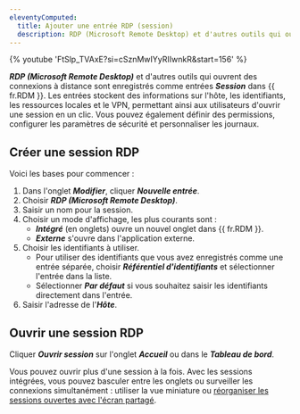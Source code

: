 ```yaml
---
eleventyComputed:
  title: Ajouter une entrée RDP (session)
  description: RDP (Microsoft Remote Desktop) et d'autres outils qui ouvrent des connexions à distance sont enregistrés comme entrées de session dans {{ fr.RDM }}.
---
```

{% youtube 'FtSlp_TVAxE?si=cSznMwIYyRIIwnkR&amp;start=156' %}

***RDP (Microsoft Remote Desktop)*** et d'autres outils qui ouvrent des connexions à distance sont enregistrés comme entrées ***Session*** dans {{ fr.RDM }}. Les entrées stockent des informations sur l'hôte, les identifiants, les ressources locales et le VPN, permettant ainsi aux utilisateurs d'ouvrir une session en un clic. Vous pouvez également définir des permissions, configurer les paramètres de sécurité et personnaliser les journaux.

## Créer une session RDP

Voici les bases pour commencer :

1. Dans l'onglet ***Modifier***, cliquer ***Nouvelle entrée***.
1. Choisir ***RDP (Microsoft Remote Desktop)***.
1. Saisir un nom pour la session.
1. Choisir un mode d'affichage, les plus courants sont :
    * ***Intégré*** (en onglets) ouvre un nouvel onglet dans {{ fr.RDM }}.
    * ***Externe*** s'ouvre dans l'application externe.
1. Choisir les identifiants à utiliser.
    * Pour utiliser des identifiants que vous avez enregistrés comme une entrée séparée, choisir ***Référentiel d'identifiants*** et sélectionner l'entrée dans la liste.
    * Sélectionner ***Par défaut*** si vous souhaitez saisir les identifiants directement dans l'entrée.
1. Saisir l'adresse de l'***Hôte***.

## Ouvrir une session RDP

Cliquer ***Ouvrir session*** sur l'onglet ***Accueil*** ou dans le ***Tableau de bord***.

Vous pouvez ouvrir plus d'une session à la fois. Avec les sessions intégrées, vous pouvez basculer entre les onglets ou surveiller les connexions simultanément : utiliser la vue miniature ou [réorganiser les sessions ouvertes avec l'écran partagé](/rdm/windows/user-interface/content-area/embedded-sessions/).
